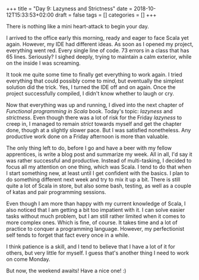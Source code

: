 +++
title = "Day 9: Lazyness and Strictness"
date = 2018-10-12T15:33:53+02:00
draft = false
tags = []
categories = []
+++

There is nothing like a mini heart-attack to begin your day.

I arrived to the office early this morning, ready and eager to face Scala yet again. However, my IDE had different ideas. As soon as I opened my project, everything went red. Every single line of code. 73 errors in a class that has 65 lines. Seriously? I sighed deeply, trying to maintain a calm exterior, while on the inside I was screaming.

It took me quite some time to finally get everything to work again. I tried everything that could possibly come to mind, but eventually the simplest solution did the trick. Yes, I turned the IDE off and on again. Once the project successfully compiled, I didn't know whether to laugh or cry. 

Now that everything was up and running, I dived into the next chapter of _Functional programming in Scala_ book. Today's topic: _lazyness_ and _strictness_. Even though there was a lot of risk for the Friday _lazyness_ to creep in, I managed to remain _strict_ towards myself and get the chapter done, though at a slightly slower pace. But I was satisfied nonetheless. Any productive work done on a Friday afternoon is more than valuable.

The only thing left to do, before I go and have a beer with my fellow apprentices, is write a blog post and summarize my week. All in all, I'd say it was rather successful and productive. Instead of multi-tasking, I decided to focus all my attention on one thing, which was Scala. I tend to do that when I start something new, at least until I get confident with the basics. I plan to do something different next week and try to mix it up a bit. There is still quite a lot of Scala in store, but also some bash, testing, as well as a couple of katas and pair programming sessions. 

Even though I am more than happy with my current knowledge of Scala, I also noticed that I am getting a bit too impatient with it. I can solve easier tasks without much problem, but I am still rather limited when it comes to more complex ones. Which is fine, of course. It takes time and a lot of practice to conquer a programming language. However, my perfectionist self tends to forget that fact every once in a while.

I think patience is a skill, and I tend to believe that I have a lot of it for others, but very little for myself. I guess that's another thing I need to work on come Monday.

But now, the weekend awaits! Have a nice one! :)
